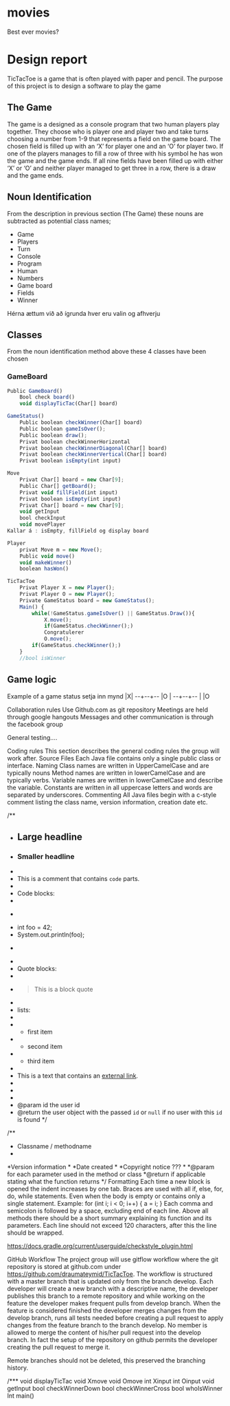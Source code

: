  # movies
Best ever movies?



 # Design report

 TicTacToe is a game that is often played with paper and pencil. The purpose of this project is to design a software to play the game

 ## The Game

 The game is a designed as a console program that two human players play together. They choose who is player one and player two and take turns choosing a number from 1-9 that represents a field on the game board. The chosen field is filled up with an ‘X’ for player one and an ‘O’ for player two. If one of the players manages to fill a row of three with his symbol he has won the game and the game ends. If all nine fields have been filled up with either ‘X’ or ‘O’ and neither player managed to get three in a row, there is a draw and the game ends.

 ## Noun Identification

  From the description in previous section (The Game) these nouns are subtracted as potential class names;
 * Game
 * Players
 * Turn
 * Console
 * Program
 * Human
 * Numbers
 * Game board
 * Fields
 * Winner
 
 Hérna ættum við að ígrunda hver eru valin og afhverju

## Classes
From the noun identification method above these 4 classes have been chosen

### GameBoard
```javascript
Public GameBoard()
    Bool check board()
    void displayTicTac(Char[] board)
```

```javascript
GameStatus()
    Public boolean checkWinner(Char[] board)
    Public boolean gameIsOver();
    Public boolean draw();
    Privat boolean checkWinnerHorizontal
    Privat boolean checkWinnerDiagonal(Char[] board)
    Privat boolean checkWinnerVertical(Char[] board)
    Privat boolean isEmpty(int input)
```

```javascript
Move
    Privat Char[] board = new Char[9];
    Public Char[] getBoard();
    Privat void fillField(int input)
    Privat boolean isEmpty(int input)
    Privat Char[] board = new Char[9];
    void getInput
    bool checkInput
    void movePlayer
Kallar á : isEmpty, fillField og display board 
```

```javascript
Player
    privat Move m = new Move();
    Public void move()
    void makeWinner()
    boolean hasWon()
```
```javascript
TicTacToe
    Privat Player X = new Player();
    Privat Player O = new Player();
    Private GameStatus board = new GameStatus();
    Main() {
        while(!GameStatus.gameIsOver() || GameStatus.Draw()){
            X.move();
            if(GameStatus.checkWinner();)
            Congratulerer
            O.move();
        if(GameStatus.checkWinner();)
    }
    //bool isWinner
```

## Game logic
Example of a game status
setja inn mynd 
    |X|
--+--+--
   |O |
--+--+--
   |    |O


Collaboration rules
Use Github.com as git repository
Meetings are held through google hangouts
Messages and other communication is through the facebook group


General testing….


Coding rules
This section describes the general coding rules the group will work after.
Source Files
    Each Java file contains only a single public class or interface.
Naming
Class names are written in UpperCamelCase and are typically nouns
Method names are written in lowerCamelCase and are typically verbs.
Variable names are written in lowerCamelCase and describe the variable.
Constants are written in all uppercase letters and words are separated by underscores.
Commenting
    All Java files begin with a c-style comment listing the class name, version information, creation date etc.
    
/**
 * ## Large headline
 * ### Smaller headline
 *
 * This is a comment that contains `code` parts.
 *
 * Code blocks:
 *
 * ```java
 * int foo = 42;
 * System.out.println(foo);
 * ```
 *
 * Quote blocks:
 *
 * > This is a block quote
 *
 * lists:
 *
 *  - first item
 *  - second item
 *  - third item
 *
 * This is a text that contains an [external link][link].
 *
 * [link]: http://external-link.com/
 *
 * @param id the user id
 * @return the user object with the passed `id` or `null` if no user with this `id` is found
 */






/**
* Classname / methodname
*
*Version information
*
*Date created
*
*Copyright notice ???
*
*@param       for each parameter used in the method or class
*@return    if applicable stating what the function returns
*/
Formatting
Each time a new block is opened the indent increases by one tab.
Braces are used with all if, else, for, do, while statements. Even when the body is empty or contains only a single statement.
Example:
for (int i; i < 0; i++) {
     a = i;
}
Each comma and semicolon is followed by a space, excluding end of each line.
Above all methods there should be a short summary explaining its function and its parameters.
Each line should not exceed 120 characters, after this the line should be wrapped.
 




https://docs.gradle.org/current/userguide/checkstyle_plugin.html




GitHub Workflow
The project group will use gitflow workflow where the git repository is stored at github.com under 
https://github.com/draumateymid/TicTacToe. The workflow is structured with a master branch that is updated only from the branch develop. Each developer will create a new branch with a descriptive name, the developer publishes this branch to a remote repository and while working on the feature the developer makes frequent pulls from develop branch. When the feature is considered finished the developer merges changes from the develop branch, runs all tests needed before creating a pull request to apply changes from the feature branch to the branch develop.
No member is allowed to merge the content of his/her pull request into the develop branch. In fact the setup of the repository on github permits the developer creating the pull request to merge it.


Remote branches should not be deleted, this preserved the branching history.



/*** 
void displayTicTac
void Xmove
void Omove
int Xinput
int Oinput
void getInput
bool checkWinnerDown
bool checkWinnerCross
bool whoIsWinner
Int main()



